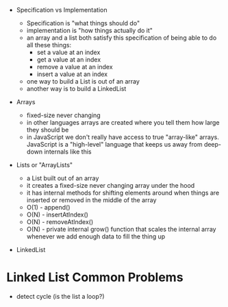 * Specification vs Implementation
  * Specification is "what things should do"
  * implementation is "how things actually do it"
  * an array and a list both satisfy this specification of
    being able to do all these things:
    * set a value at an index
    * get a value at an index
    * remove a value at an index
    * insert a value at an index
  * one way to build a List is out of an array
  * another way is to build a LinkedList

* Arrays
  * fixed-size never changing
  * in other languages arrays are created where you tell them
    how large they should be
  * in JavaScript we don't really have access to true "array-like"
    arrays. JavaScript is a "high-level" language that keeps us
    away from deep-down internals like this
* Lists or "ArrayLists"
  * a List built out of an array
  * it creates a fixed-size never changing array under the hood
  * it has internal methods for shifting elements around when
    things are inserted or removed in the middle of the array
  * O(1) - append()
  * O(N) - insertAtIndex()
  * O(N) - removeAtIndex()
  * O(N) - private internal grow() function that scales the
           internal array whenever we add enough data to fill
           the thing up
 * LinkedList

# Linked List Common Problems
* detect cycle (is the list a loop?)

